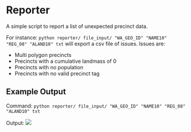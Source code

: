 # Reporter

A simple script to report a list of unexpected precinct data.

For instance: `python reporter/ file_input/ "WA_GEO_ID" "NAME10" "REG_08" "ALAND10" txt` will export a csv file of issues.
Issues are:

- Multi polygon precincts
- Precincts with a cumulative landmass of 0
- Precincts with no population
- Precincts with no valid precinct tag

## Example Output

Command: `python reporter/ file_input/ "WA_GEO_ID" "NAME10" "REG_08" "ALAND10" txt`

Output: [![](https://imgur.com/OJ2qfdU.png)](https://github.com/pengra/wxml/blob/master/src/reporter/example.csv)